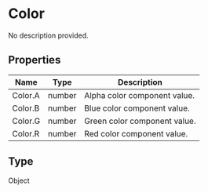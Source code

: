 # Color

No description provided.

## Properties

| Name | Type | Description |
| ---- | ---- | ----------- |
| Color.A | number | Alpha color component value. |
| Color.B | number | Blue color component value. |
| Color.G | number | Green color component value. |
| Color.R | number | Red color component value. |
## Type

Object

